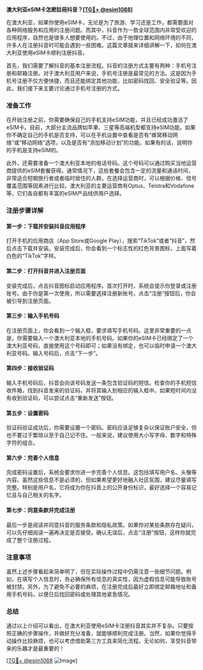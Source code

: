 **澳大利亚eSIM卡怎麽註冊抖音？[[TG💪+ @esim1088](https://t.me/s/esim1088)]**

在澳大利亚，如果你使用eSIM卡，无论是为了旅游、学习还是工作，都需要面对各种网络服务和应用的注册问题。而其中，抖音作为一款全球范围内非常受欢迎的应用程序，自然也是很多人想要使用的。不过，由于地理位置和网络环境的不同，许多人在注册抖音时可能会遇到一些困难。这篇文章就来详细讲解一下，如何在澳大利亚使用eSIM卡顺利注册抖音。

首先，我们需要了解抖音的基本注册流程。抖音的注册方式主要有两种：手机号注册和邮箱注册。对于澳大利亚用户来说，手机号注册是最常见的方法。这是因为手机号注册不仅方便快捷，而且还能绑定其他功能，比如密码找回、安全验证等。因此，我们接下来主要讨论通过手机号注册的方式。

### 准备工作

在开始注册之前，你需要确保自己的手机支持eSIM功能，并且已经成功激活了eSIM卡。目前，大部分主流品牌如苹果、三星等高端机型都支持eSIM功能。如果你不确定自己的手机是否支持，可以在手机设置中查看是否有“蜂窝移动网络”或“移动网络”选项，以及是否有“添加移动计划”的功能。如果有的话，说明你的手机是支持eSIM的。

此外，还需要准备一个澳大利亚本地的电话号码。这个号码可以通过购买当地运营商提供的eSIM套餐获得。通常情况下，这些套餐会包含一定的流量和通话时间，非常适合短期旅行者或者临时居住的人群。在选择运营商时，可以根据价格、信号覆盖范围等因素进行比较。澳大利亚的主要运营商有Optus、Telstra和Vodafone等，它们各自都有丰富的eSIM产品线供用户选择。

### 注册步骤详解

#### 第一步：下载并安装抖音应用程序

打开手机的应用商店（App Store或Google Play），搜索“TikTok”或者“抖音”，然后点击下载并安装。安装完成后，你会看到一个标志性的红色背景图标，上面写着白色的“TikTok”字样。

#### 第二步：打开抖音并进入注册页面

安装完成后，点击抖音图标启动应用程序。首次打开时，系统会提示你登录或注册账号。由于你是第一次使用，所以需要选择注册新账号。点击“注册”按钮后，你会被引导到注册页面。

#### 第三步：输入手机号码

在注册页面上，你会看到一个输入框，要求填写手机号码。这里非常重要的一点是，你需要输入一个澳大利亚本地的手机号码。如果你的eSIM卡已经绑定了一个澳大利亚号码，直接使用这个号码即可；如果没有绑定，也可以临时申请一个澳大利亚号码。输入号码后，点击“下一步”。

#### 第四步：接收验证码

输入手机号码后，抖音会向该号码发送一条包含验证码的短信。检查你的手机短信收件箱，找到抖音发来的验证码，并将其输入到相应的输入框中。如果短时间内没有收到验证码，可以尝试点击“重新发送”按钮。

#### 第五步：设置密码

验证码验证成功后，你需要设置一个密码。密码应该足够复杂以保证账户安全，但也不要过于繁琐以至于自己记不住。一般来说，建议使用大小写字母、数字和特殊字符的组合。

#### 第六步：完善个人信息

完成密码设置后，系统会要求你进一步完善个人信息。这包括填写用户名、头像等内容。虽然这些信息不是必须的，但如果希望更好地融入社区氛围，建议尽量填写完整。特别是用户名，它将成为你在抖音上的公开身份标识，最好选择一个容易记忆且与自己相关的名字。

#### 第七步：同意条款并完成注册

最后一步是阅读并同意抖音的服务条款和隐私政策。如果你对某些条款存在疑问，可以先仔细阅读一遍再决定是否接受。确认无误后，点击“注册”按钮，这样你就完成了整个注册过程。

### 注意事项

虽然上述步骤看起来简单明了，但在实际操作过程中仍需注意一些细节问题。例如，在填写个人信息时，务必确保所有信息的真实性，因为虚假信息可能导致账号被封禁。另外，为了避免不必要的麻烦，在注册完成后最好立即绑定邮箱地址和备用手机号码，以便日后找回密码或处理其他紧急情况。

### 总结

通过以上介绍可以看出，在澳大利亚使用eSIM卡注册抖音其实并不复杂。只要按照正确的步骤操作，并做好充分准备，就能够顺利完成注册。当然，如果你觉得手动操作比较麻烦，也可以考虑借助第三方工具来简化流程。无论如何，享受抖音带来的乐趣才是最重要的！

[[TG💪+ @esim1088](https://t.me/s/esim1088) ![Image](https://i.postimg.cc/4NQfJmqS/Snipaste-2025-05-13-00-14-12.png)]